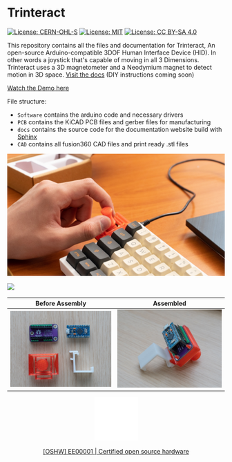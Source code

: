 # Trinteract

[![License: CERN-OHL-S](https://img.shields.io/badge/Hardware%20License-CERN--OHL--S%20v2-blueviolet)](https://ohwr.org/cern_ohl_s_v2.pdf)
[![License: MIT](https://img.shields.io/badge/Software%20License-MIT-yellow)](https://opensource.org/licenses/MIT)
[![License: CC BY-SA 4.0](https://img.shields.io/badge/Documentation%20License-CC_BY--SA_4.0-lightgrey)](https://creativecommons.org/licenses/by-sa/4.0/)





This repository contains all the files and documentation for Trinteract, An open-source Arduino-compatible 3DOF Human Interface Device (HID). In other words a joystick that's capable of moving in all 3 Dimensions. Trinteract uses a 3D magnetometer and a Neodymium magnet to detect motion in 3D space.  [Visit the docs](https://www.instructables.com/member/G%C3%B6rkem/) (DIY instructions coming soon)

[Watch the Demo here](https://youtu.be/7Xo4b8GIRDg)

File structure:
+  `Software` contains the arduino code and necessary drivers 
+  `PCB` contains the KiCAD PCB files and gerber files for manufacturing
+  `docs` contains the source code for the documentation website build with [Sphinx](https://www.sphinx-doc.org/en/master/index.html)
+  `CAD` contains all fusion360 CAD files and print ready .stl files  


![](media/attached.jpg)

![](media/trinteractbase.gif)

Before Assembly            |  Assembled
:-------------------------:|:-------------------------:
![](media/notassembled.jpg)  |  ![](media/assembled.jpg)

<p align="center" width="100%">
    <img src="media/oshwDark.png">
</p>
<p align="center" width="100%">
<a href="https://certification.oshwa.org/ee000001.html">[OSHW] EE00001 | Certified open source hardware</a>
</p>